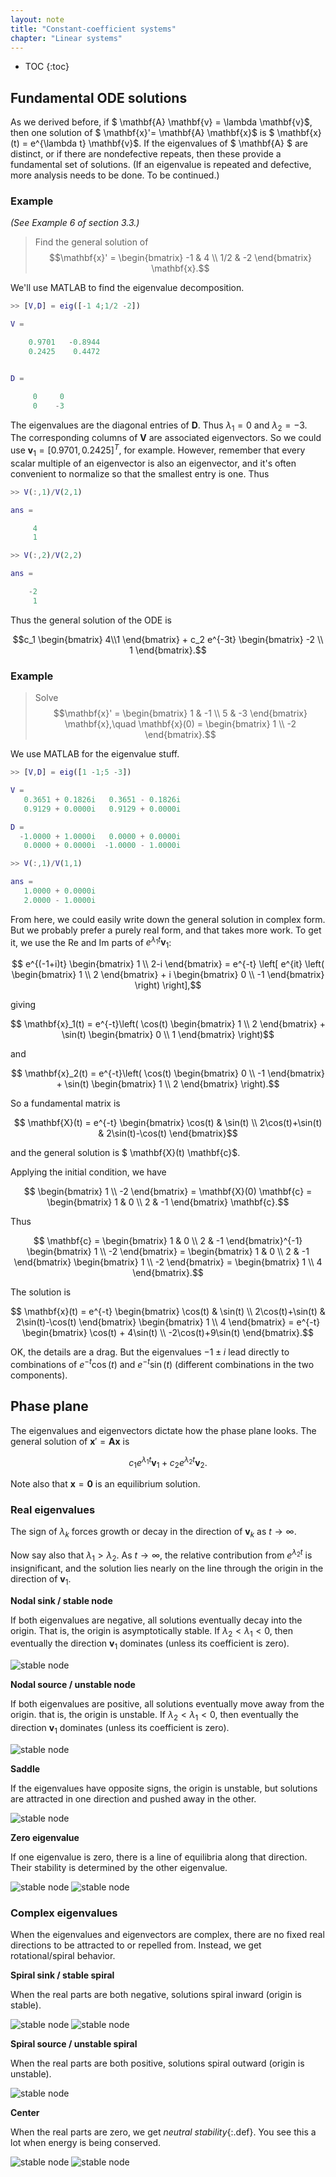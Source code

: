 ```yaml
---
layout: note
title: "Constant-coefficient systems"
chapter: "Linear systems"
---
```

* TOC
{:toc}

## Fundamental ODE solutions

As we derived before, if $ \mathbf{A} \mathbf{v} = \lambda \mathbf{v}$, then one solution of $ \mathbf{x}'= \mathbf{A} \mathbf{x}$ is $ \mathbf{x}(t) = e^{\lambda t} \mathbf{v}$. If the eigenvalues of $ \mathbf{A} $ are distinct, or if there are nondefective repeats, then these provide a fundamental set of solutions. (If an eigenvalue is repeated and defective, more analysis needs to be done. To be continued.)

### Example

*(See Example 6 of section 3.3.)*

> Find the general solution of
> $$\mathbf{x}' = \begin{bmatrix} -1 & 4 \\ 1/2 & -2 \end{bmatrix} \mathbf{x}.$$

We'll use MATLAB to find the eigenvalue decomposition.

~~~matlab
>> [V,D] = eig([-1 4;1/2 -2])

V =

    0.9701   -0.8944
    0.2425    0.4472


D =

     0     0
     0    -3
~~~

The eigenvalues are the diagonal entries of $\mathbf{D}$. Thus $\lambda_1=0$ and $\lambda_2=-3$. The corresponding columns of $\mathbf{V}$ are associated eigenvectors. So we could use $\mathbf{v}_1=[0.9701,0.2425]^T$, for example. However, remember that every scalar multiple of an eigenvector is also an eigenvector, and it's often convenient to normalize so that the smallest entry is one. Thus

~~~matlab
>> V(:,1)/V(2,1)

ans =

     4
     1

>> V(:,2)/V(2,2)

ans =

    -2
     1
~~~

Thus the general solution of the ODE is

$$c_1 \begin{bmatrix} 4\\1 \end{bmatrix} + c_2 e^{-3t} \begin{bmatrix} -2 \\ 1 \end{bmatrix}.$$


### Example

> Solve
> $$\mathbf{x}' = \begin{bmatrix} 1 & -1 \\ 5 & -3 \end{bmatrix} \mathbf{x},\quad \mathbf{x}(0) = \begin{bmatrix} 1 \\ -2 \end{bmatrix}.$$

We use MATLAB for the eigenvalue stuff.

~~~matlab
>> [V,D] = eig([1 -1;5 -3])

V =
   0.3651 + 0.1826i   0.3651 - 0.1826i
   0.9129 + 0.0000i   0.9129 + 0.0000i

D =
  -1.0000 + 1.0000i   0.0000 + 0.0000i
   0.0000 + 0.0000i  -1.0000 - 1.0000i

>> V(:,1)/V(1,1)  

ans =
   1.0000 + 0.0000i
   2.0000 - 1.0000i
~~~

From here, we could easily write down the general solution in complex form. But we probably prefer a purely real form, and that takes more work. To get it, we use the Re and Im parts of $e^{\lambda_1t}\mathbf{v}_1$:

$$ e^{(-1+i)t} \begin{bmatrix} 1 \\ 2-i \end{bmatrix}  = e^{-t} \left[  e^{it} \left( \begin{bmatrix} 1 \\ 2 \end{bmatrix} + i \begin{bmatrix} 0 \\ -1 \end{bmatrix} \right) \right],$$

giving

$$ \mathbf{x}_1(t) = e^{-t}\left( \cos(t) \begin{bmatrix} 1 \\ 2 \end{bmatrix} + \sin(t) \begin{bmatrix} 0 \\ 1 \end{bmatrix} \right)$$ 

and

$$ \mathbf{x}_2(t) = e^{-t}\left( \cos(t) \begin{bmatrix} 0 \\ -1 \end{bmatrix} + \sin(t) \begin{bmatrix} 1 \\ 2 \end{bmatrix} \right).$$

So a fundamental matrix is

$$ \mathbf{X}(t) = e^{-t} \begin{bmatrix} \cos(t) & \sin(t) \\ 2\cos(t)+\sin(t) & 2\sin(t)-\cos(t) \end{bmatrix}$$

and the general solution is $ \mathbf{X}(t) \mathbf{c}$.

Applying the initial condition, we have 

$$ \begin{bmatrix} 1 \\ -2 \end{bmatrix} = \mathbf{X}(0) \mathbf{c} = \begin{bmatrix} 1 & 0 \\ 2 & -1 \end{bmatrix} \mathbf{c}.$$

Thus

$$ \mathbf{c} = \begin{bmatrix} 1 & 0 \\ 2 & -1 \end{bmatrix}^{-1} \begin{bmatrix} 1 \\ -2 \end{bmatrix}
= \begin{bmatrix} 1 & 0 \\ 2 & -1 \end{bmatrix} \begin{bmatrix} 1 \\ -2 \end{bmatrix} = \begin{bmatrix} 1 \\ 4 \end{bmatrix}.$$

The solution is

$$ \mathbf{x}(t) =  e^{-t} \begin{bmatrix} \cos(t) & \sin(t) \\ 2\cos(t)+\sin(t) & 2\sin(t)-\cos(t) \end{bmatrix} \begin{bmatrix} 1 \\ 4 \end{bmatrix} = e^{-t} \begin{bmatrix} \cos(t) + 4\sin(t) \\ -2\cos(t)+9\sin(t) \end{bmatrix}.$$

OK, the details are a drag. But the eigenvalues $-1\pm i$ lead directly to combinations of $e^{-t}\cos(t)$ and $e^{-t}\sin(t)$ (different combinations in the two components). 

## Phase plane

The eigenvalues and eigenvectors dictate how the phase plane looks. The general solution of $\mathbf{x}' = \mathbf{A}\mathbf{x}$   is

$$c_1 e^{\lambda_1 t} \mathbf{v}_1 + c_2 e^{\lambda_2 t} \mathbf{v}_2.$$

Note also that $\mathbf{x}=\boldsymbol{0}$ is an equilibrium solution. 

### Real eigenvalues

The sign of $\lambda_k$ forces growth or decay in the direction of $\mathbf{v}_k$ as $t\to\infty$. 

Now say also that $\lambda_1>\lambda_2$. As $t\to\infty$, the relative contribution from $e^{\lambda_2 t}$ is insignificant, and the solution lies nearly on the line through the origin in the direction of $\mathbf{v}_1$.


**Nodal sink / stable node**

If both eigenvalues are negative, all solutions eventually decay into the origin. That is, the origin is asymptotically stable. If $\lambda_2<\lambda_1<0$, then eventually the direction $\mathbf{v}_1$ dominates (unless its coefficient is zero).

![stable node](phaseplane2.svg) 

**Nodal source / unstable node**

If both eigenvalues are positive, all solutions eventually move away from the origin. that is, the origin is unstable. If $\lambda_2<\lambda_1<0$, then eventually the direction $\mathbf{v}_1$ dominates (unless its coefficient is zero).

![stable node](phaseplane4.svg)

**Saddle**

If the eigenvalues have opposite signs, the origin is unstable, but solutions are attracted in one direction and pushed away in the other.

![stable node](phaseplane5.svg)

**Zero eigenvalue**

If one eigenvalue is zero, there is a line of equilibria along that direction. Their stability is determined by the other eigenvalue.

![stable node](phaseplane6.svg)
![stable node](phaseplane7.svg)

### Complex eigenvalues

When the eigenvalues and eigenvectors are complex, there are no fixed real directions to be attracted to or repelled from. Instead, we get rotational/spiral behavior.

**Spiral sink / stable spiral**

When the real parts are both negative, solutions spiral inward (origin is stable).

![stable node](phaseplane8.svg)
![stable node](phaseplane9.svg)

**Spiral source / unstable spiral**

When the real parts are both positive, solutions spiral outward (origin is unstable).

![stable node](phaseplane10.svg)

**Center**

When the real parts are zero, we get *neutral stability*{:.def}. You see this a lot when energy is being conserved.

![stable node](phaseplane11.svg)
![stable node](phaseplane12.svg)



